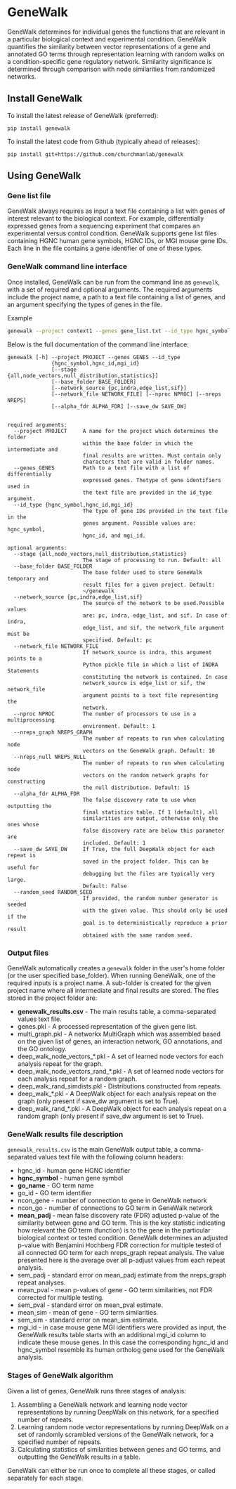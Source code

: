 # GeneWalk

GeneWalk determines for individual genes the functions that are relevant in a
particular biological context and experimental condition. GeneWalk quantifies 
the similarity between vector representations of a gene and annotated GO terms 
through representation learning with random walks on a condition-specific gene 
regulatory network. Similarity significance is determined through comparison 
with node similarities from randomized networks. 

## Install GeneWalk
To install the latest release of GeneWalk (preferred):
```
pip install genewalk
```
To install the latest code from Github (typically ahead of releases):
```
pip install git+https://github.com/churchmanlab/genewalk
```

## Using GeneWalk

### Gene list file
GeneWalk always requires as input a text file containing a list with genes of interest 
relevant to the biological context. For example, differentially expressed genes 
from a sequencing experiment that compares an experimental versus control condition. 
GeneWalk supports gene list files containing HGNC human gene symbols, 
HGNC IDs, or MGI mouse gene IDs. Each line in the file contains a gene identifier of 
one of these types.

### GeneWalk command line interface
Once installed, GeneWalk can be run from the command line as `genewalk`, with
a set of required and optional arguments. The required arguments include the
project name, a path to a text file containing a list of genes, and an argument
specifying the types of genes in the file.

Example
```bash
genewalk --project context1 --genes gene_list.txt --id_type hgnc_symbol
```

Below is the full documentation of the command line interface:

```
genewalk [-h] --project PROJECT --genes GENES --id_type
              {hgnc_symbol,hgnc_id,mgi_id}
              [--stage {all,node_vectors,null_distribution,statistics}]
              [--base_folder BASE_FOLDER]
              [--network_source {pc,indra,edge_list,sif}]
              [--network_file NETWORK_FILE] [--nproc NPROC] [--nreps NREPS]
              [--alpha_fdr ALPHA_FDR] [--save_dw SAVE_DW]


required arguments:
  --project PROJECT     A name for the project which determines the folder
                        within the base folder in which the intermediate and
                        final results are written. Must contain only
                        characters that are valid in folder names.
  --genes GENES         Path to a text file with a list of differentially
                        expressed genes. Thetype of gene identifiers used in
                        the text file are provided in the id_type argument.
  --id_type {hgnc_symbol,hgnc_id,mgi_id}
                        The type of gene IDs provided in the text file in the
                        genes argument. Possible values are: hgnc_symbol,
                        hgnc_id, and mgi_id.

optional arguments:
  --stage {all,node_vectors,null_distribution,statistics}
                        The stage of processing to run. Default: all
  --base_folder BASE_FOLDER
                        The base folder used to store GeneWalk temporary and
                        result files for a given project. Default:
                        ~/genewalk
  --network_source {pc,indra,edge_list,sif}
                        The source of the network to be used.Possible values
                        are: pc, indra, edge_list, and sif. In case of indra,
                        edge_list, and sif, the network_file argument must be
                        specified. Default: pc
  --network_file NETWORK_FILE
                        If network_source is indra, this argument points to a
                        Python pickle file in which a list of INDRA Statements
                        constituting the network is contained. In case
                        network_source is edge_list or sif, the network_file
                        argument points to a text file representing the
                        network.
  --nproc NPROC         The number of processors to use in a multiprocessing
                        environment. Default: 1
  --nreps_graph NREPS_GRAPH
                        The number of repeats to run when calculating node
                        vectors on the GeneWalk graph. Default: 10
  --nreps_null NREPS_NULL
                        The number of repeats to run when calculating node
                        vectors on the random network graphs for constructing
                        the null distribution. Default: 15
  --alpha_fdr ALPHA_FDR
                        The false discovery rate to use when outputting the
                        final statistics table. If 1 (default), all
                        similarities are output, otherwise only the ones whose
                        false discovery rate are below this parameter are
                        included. Default: 1
  --save_dw SAVE_DW     If True, the full DeepWalk object for each repeat is
                        saved in the project folder. This can be useful for
                        debugging but the files are typically very large.
                        Default: False
  --random_seed RANDOM_SEED
                        If provided, the random number generator is seeded
                        with the given value. This should only be used if the
                        goal is to deterministically reproduce a prior result
                        obtained with the same random seed.

```


### Output files
GeneWalk automatically creates a `genewalk` folder in the user's home folder 
(or the user specified base_folder).
When running GeneWalk, one of the required inputs is a project name.
A sub-folder is created for the given project name where all intermediate and
final results are stored. The files stored in the project folder are:
- **genewalk_results.csv** - The main results table, a comma-separated values text file.
- genes.pkl - A processed representation of the given gene list.
- multi_graph.pkl - A networkx MultiGraph which was assembled based on the
given list of genes, an interaction network, GO annotations, and the GO
ontology.
- deep_walk_node_vectors_*.pkl - A set of learned node vectors for each analysis repeat for the graph.
- deep_walk_node_vectors_rand_*.pkl - A set of learned node vectors for each analysis repeat for a random graph.
- deep_walk_rand_simdists.pkl - Distributions constructed from repeats.
- deep_walk_*.pkl - A DeepWalk object for each analysis repeat on the graph 
(only present if save_dw argument is set to True).
- deep_walk_rand_*.pkl - A DeepWalk object for each analysis repeat on a random graph 
(only present if save_dw argument is set to True).


### GeneWalk results file description
`genewalk_results.csv` is the main GeneWalk output table, a comma-separated values text file 
with the following column headers:
- hgnc_id - human gene HGNC identifier
- **hgnc_symbol** - human gene symbol
- **go_name** - GO term name
- go_id - GO term identifier
- ncon_gene - number of connection to gene in GeneWalk network
- ncon_go - number of connections to GO term in GeneWalk network
- **mean_padj** - mean false discovery rate (FDR) adjusted p-value of the similarity between gene and GO term.
This is the key statistic indicating how relevant the GO term (function) is to the gene in the 
particular biological context or tested condition. GeneWalk determines an adjusted p-value with 
Benjamini Hochberg FDR correction for multiple tested of all connected GO term for each 
nreps_graph repeat analysis. The value presented here is the average over all p-adjust values 
from each repeat analysis. 
- sem_padj - standard error on mean_padj estimate from the nreps_graph repeat analyses.
- mean_pval - mean p-values of gene - GO term similarities, not FDR corrected for multiple testing.
- sem_pval - standard error on mean_pval estimate.
- mean_sim - mean of gene - GO term similarities.
- sem_sim - standard error on mean_sim estimate.
- mgi_id - in case mouse gene MGI identifiers were provided as input, the GeneWalk results 
table starts with an additional mgi_id column to indicate these mouse genes. In this
case the corresponding hgnc_id and hgnc_symbol resemble its human ortholog
gene used for the GeneWalk analysis.


### Stages of GeneWalk algorithm
Given a list of genes, GeneWalk runs three stages of analysis:
1. Assembling a GeneWalk network and learning node vector representations
by running DeepWalk on this network, for a specified number of repeats.
2. Learning random node vector representations by running DeepWalk on a set of
randomly scrambled versions of the GeneWalk network, for a specified number of
repeats.
3. Calculating statistics of similarities between genes and GO terms, and
outputting  the GeneWalk results in a table.

GeneWalk can either be run once to complete all these stages, or called separately
for each stage.